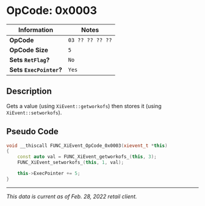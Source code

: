# OpCode: 0x0003

| Information               | Notes |
|---                        |---    |
| **OpCode**                | `03 ?? ?? ?? ??` |
| **OpCode Size**           | `5`   |
| **Sets `RetFlag`?**       | `No`  |
| **Sets `ExecPointer`?**   | `Yes` |

## Description

Gets a value (using `XiEvent::getworkofs`) then stores it (using `XiEvent::setworkofs`).

## Pseudo Code

```cpp
void __thiscall FUNC_XiEvent_OpCode_0x0003(xievent_t *this)
{
    const auto val = FUNC_XiEvent_getworkofs_(this, 3);
    FUNC_XiEvent_setworkofs_(this, 1, val);

    this->ExecPointer += 5;
}
```

---

_This data is current as of Feb. 28, 2022 retail client._